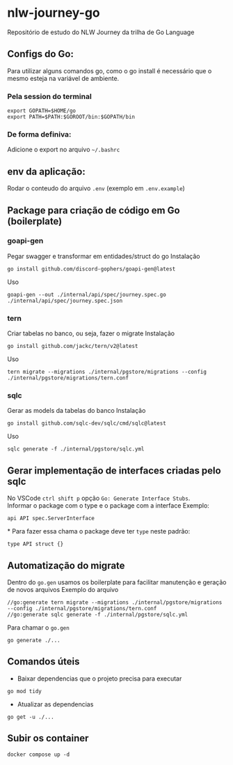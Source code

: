 # nlw-journey-go

Repositório de estudo do NLW Journey da trilha de Go Language

## Configs do Go:
Para utilizar alguns comandos go, como o go install é necessário que o mesmo esteja na variável de ambiente.

### Pela session do terminal
```
export GOPATH=$HOME/go
export PATH=$PATH:$GOROOT/bin:$GOPATH/bin
```
### De forma definiva:
Adicione o export no arquivo `~/.bashrc`

## env da aplicação:
Rodar o conteudo do arquivo `.env` (exemplo em `.env.example`)

## Package para criação de código em Go (boilerplate)
### **goapi-gen**  
Pegar swagger e transformar em entidades/struct do go
Instalação
```
go install github.com/discord-gophers/goapi-gen@latest
```
Uso
```
goapi-gen --out ./internal/api/spec/journey.spec.go ./internal/api/spec/journey.spec.json
```

### **tern**  
Criar tabelas no banco, ou seja, fazer o migrate
Instalação
```
go install github.com/jackc/tern/v2@latest
```
Uso
```
tern migrate --migrations ./internal/pgstore/migrations --config ./internal/pgstore/migrations/tern.conf
```

### **sqlc**  
Gerar as models da tabelas do banco
Instalação
```
go install github.com/sqlc-dev/sqlc/cmd/sqlc@latest
```
Uso
```
sqlc generate -f ./internal/pgstore/sqlc.yml
```

## Gerar implementação de interfaces criadas pelo sqlc
No VSCode `ctrl shift p` opção `Go: Generate Interface Stubs`.  
Informar o package com o type e o package com a interface
Exemplo:
```
api API spec.ServerInterface
```
\* Para fazer essa chama o package deve ter `type` neste padrão: 
```
type API struct {}
```

## Automatização do migrate
Dentro do `go.gen` usamos os boilerplate para facilitar manutenção e geração de novos arquivos
Exemplo do arquivo
```
//go:generate tern migrate --migrations ./internal/pgstore/migrations --config ./internal/pgstore/migrations/tern.conf
//go:generate sqlc generate -f ./internal/pgstore/sqlc.yml
```

Para chamar o `go.gen`
```
go generate ./...
```





## Comandos úteis
- Baixar dependencias que o projeto precisa para executar
```
go mod tidy
```
- Atualizar as dependencias
```
go get -u ./...
```

## Subir os container
```
docker compose up -d
```